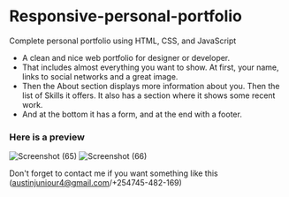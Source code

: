 # Responsive-personal-portfolio
Complete personal portfolio using HTML, CSS, and JavaScript
* A clean and nice web portfolio for designer or developer.
* That includes almost everything you want to show. At first, your name, links to social networks and a great image.
* Then the About section displays more information about you. Then the list of Skills it offers. It also has a section where it shows some recent work.
* And at the bottom it has a form, and at the end with a footer.

### Here is a preview
![Screenshot (65)](https://user-images.githubusercontent.com/108025555/175764765-aecbd0f7-7967-4489-8fdf-64c66b8cb1f1.png)
![Screenshot (66)](https://user-images.githubusercontent.com/108025555/175764769-1995c685-1815-4286-b429-e6fbd2d854ac.png)


Don't forget to contact me if you want something like this (austinjuniour4@gmail.com/+254745-482-169)
